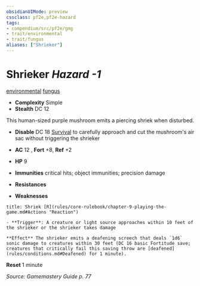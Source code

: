 ```yaml
---
obsidianUIMode: preview
cssclass: pf2e,pf2e-hazard
tags:
- compendium/src/pf2e/gmg
- trait/environmental
- trait/fungus
aliases: ["Shrieker"]
---
```

# Shrieker *Hazard -1*  
[environmental](rules/traits/environmental.md)  [fungus](rules/traits/fungus-b1.md)  

- **Complexity** Simple
- **Stealth** DC 12  

This human-sized purple mushroom emits a piercing shriek when disturbed.

- **Disable** DC 18 [Survival](compendium/skills.md#Survival) to carefully approach and cut the mushroom's air sac without triggering the shrieker  

- **AC** 12 , **Fort** +8, **Ref** +2
- **HP** 9
- **Immunities** critical hits; object immunities; precision damage
- **Resistances** 
- **Weaknesses** 
     
```ad-embed-ability
title: Shriek [R](rules/core-rulebook/chapter-9-playing-the-game.md#Actions "Reaction")

- **Trigger**: A creature or light source approaches within 10 feet of the shrieker or the shrieker takes damage

**Effect** The shrieker emits a deafening screech that deals `1d6` sonic damage to creatures within 30 feet (DC 16 basic Fortitude save; creatures that critically fail this saving throw are [deafened](rules/conditions.md#Deafened) for 1 minute).
```

**Reset** 1 minute  

*Source: Gamemastery Guide p. 77*